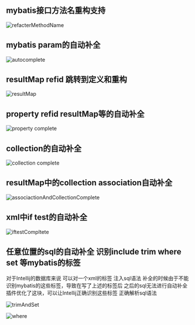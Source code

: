 ## mybatis接口方法名重构支持

![refacterMethodName](https://raw.githubusercontent.com/gejun123456/MyBatisCodeHelper-Pro/master/screenshots/refactor_method_name.gif)

## mybatis param的自动补全

![autocomplete](https://raw.githubusercontent.com/gejun123456/MyBatisCodeHelper-Pro/master/screenshots/simplecompletion.gif)

## resultMap refid 跳转到定义和重构

![resultMap](https://raw.githubusercontent.com/gejun123456/MyBatisCodeHelper-Pro/master/screenshots/resultMapJump.gif)

## property refid resultMap等的自动补全

![property complete](https://raw.githubusercontent.com/gejun123456/MyBatisCodeHelper-Pro/master/screenshots/propertyComplete.gif)

## collection的自动补全

![collection complete](https://raw.githubusercontent.com/gejun123456/MyBatisCodeHelper-Pro/master/screenshots/listRecommeds.gif)


## resultMap中的collection association自动补全

![associactionAndCollectionComplete](https://raw.githubusercontent.com/gejun123456/MyBatisCodeHelper-Pro/master/screenshots/associationAndCollectionCouldAutoComplete.gif)

## xml中if test的自动补全
![iftestCompltete](https://raw.githubusercontent.com/gejun123456/MyBatisCodeHelper-Pro/master/screenshots/ifTestCompletion.gif)

## 任意位置的sql的自动补全 识别include trim where set 等mybatis的标签

对于Intellij的数据库来说 可以对一个xml的标签 注入sql语法
补全的时候由于不能识别mybatis的这些标签，导致在写了上述的标签后 之后的sql无法进行自动补全
插件优化了这块，可以让Intellij正确识别这些标签 正确解析sql语法

![trimAndSet](https://raw.githubusercontent.com/gejun123456/MyBatisCodeHelper-Pro/master/screenshots/tirmAndSetDetect.gif)

![where](https://raw.githubusercontent.com/gejun123456/MyBatisCodeHelper-Pro/master/screenshots/whereAutoCompleteAndSqlDetectInTag.gif)






